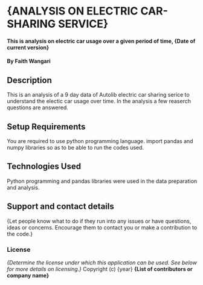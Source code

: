 
# {ANALYSIS ON ELECTRIC CAR- SHARING SERVICE}
#### This is analysis on electric car usage over a given period of time, {Date of current version}
#### By **Faith Wangari**
## Description
This is an analysis of a 9 day data of Autolib electric car sharing serice to understand the electic car usage over time.
In the analysis a few reaserch questions are answered.
## Setup Requirements
You are required to use python programming language.
import pandas and numpy libraries so as to be able to run the codes used.
## Technologies Used
Python programming and pandas libraries were used in the data preparation and analysis.
## Support and contact details
{Let people know what to do if they run into any issues or have questions, ideas or concerns.  Encourage them to contact you or make a contribution to the code.}
### License
*{Determine the license under which this application can be used.  See below for more details on licensing.}*
Copyright (c) {year} **{List of contributors or company name}**
  
